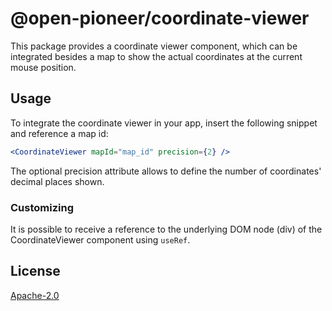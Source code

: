 # @open-pioneer/coordinate-viewer

This package provides a coordinate viewer component, which can be integrated besides a map to show the actual coordinates at the current mouse position.

## Usage

To integrate the coordinate viewer in your app, insert the following snippet and reference a map id:

```jsx
<CoordinateViewer mapId="map_id" precision={2} />
```

The optional precision attribute allows to define the number of coordinates' decimal places shown.

### Customizing

It is possible to receive a reference to the underlying DOM node (div) of the CoordinateViewer component using `useRef`.

## License

[Apache-2.0](https://www.apache.org/licenses/LICENSE-2.0)
